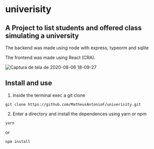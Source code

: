 # univerisity
## A Project to list students and offered class simulating a university

The backend was made using node with express, typeorm and sqlite

The frontend was made using React (CRA).

![Captura de tela de 2020-08-06 18-09-27](https://user-images.githubusercontent.com/40186689/89583100-1e70b280-d810-11ea-8720-c4819e53a4eb.png)

## Install and use

1. Inside the terminal exec a git clone 

```
git clone https://github.com/MatheusAntonioF/univerisity.git
```

2. Enter a directory and install the dependences using yarn or npm
```
yarn 
```
or
```
npm install
```
